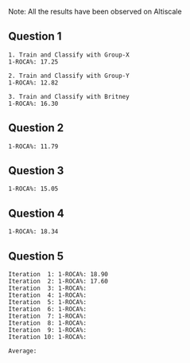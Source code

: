 Note: All the results have been observed on Altiscale

## Question 1
```
1. Train and Classify with Group-X
1-ROCA%: 17.25

2. Train and Classify with Group-Y
1-ROCA%: 12.82

3. Train and Classify with Britney
1-ROCA%: 16.30
```
## Question 2
```
1-ROCA%: 11.79
```
## Question 3
```
1-ROCA%: 15.05
```
## Question 4
```
1-ROCA%: 18.34
```
## Question 5
```
Iteration  1: 1-ROCA%: 18.90
Iteration  2: 1-ROCA%: 17.60
Iteration  3: 1-ROCA%: 
Iteration  4: 1-ROCA%: 
Iteration  5: 1-ROCA%: 
Iteration  6: 1-ROCA%: 
Iteration  7: 1-ROCA%: 
Iteration  8: 1-ROCA%: 
Iteration  9: 1-ROCA%: 
Iteration 10: 1-ROCA%: 

Average:      
```
